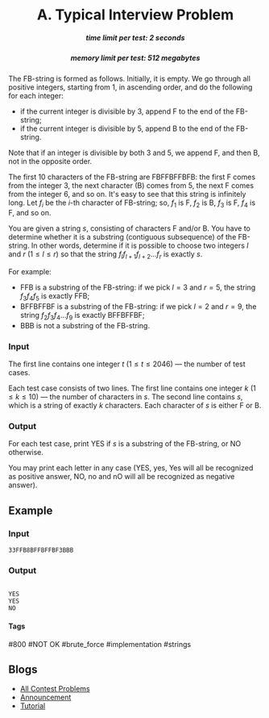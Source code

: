 <h1 style='text-align: center;'> A. Typical Interview Problem</h1>

<h5 style='text-align: center;'>time limit per test: 2 seconds</h5>
<h5 style='text-align: center;'>memory limit per test: 512 megabytes</h5>

The FB-string is formed as follows. Initially, it is empty. We go through all positive integers, starting from $1$, in ascending order, and do the following for each integer:

* if the current integer is divisible by $3$, append F to the end of the FB-string;
* if the current integer is divisible by $5$, append B to the end of the FB-string.

Note that if an integer is divisible by both $3$ and $5$, we append F, and then B, not in the opposite order.

The first $10$ characters of the FB-string are FBFFBFFBFB: the first F comes from the integer $3$, the next character (B) comes from $5$, the next F comes from the integer $6$, and so on. It's easy to see that this string is infinitely long. Let $f_i$ be the $i$-th character of FB-string; so, $f_1$ is F, $f_2$ is B, $f_3$ is F, $f_4$ is F, and so on.

You are given a string $s$, consisting of characters F and/or B. You have to determine whether it is a substring (contiguous subsequence) of the FB-string. In other words, determine if it is possible to choose two integers $l$ and $r$ ($1 \le l \le r$) so that the string $f_l f_{l+1} f_{l+2} \dots f_r$ is exactly $s$.

For example:

* FFB is a substring of the FB-string: if we pick $l = 3$ and $r = 5$, the string $f_3 f_4 f_5$ is exactly FFB;
* BFFBFFBF is a substring of the FB-string: if we pick $l = 2$ and $r = 9$, the string $f_2 f_3 f_4 \dots f_9$ is exactly BFFBFFBF;
* BBB is not a substring of the FB-string.
### Input

The first line contains one integer $t$ ($1 \le t \le 2046$) — the number of test cases.

Each test case consists of two lines. The first line contains one integer $k$ ($1 \le k \le 10$) — the number of characters in $s$. The second line contains $s$, which is a string of exactly $k$ characters. Each character of $s$ is either F or B.

### Output

For each test case, print YES if $s$ is a substring of the FB-string, or NO otherwise.

You may print each letter in any case (YES, yes, Yes will all be recognized as positive answer, NO, no and nO will all be recognized as negative answer).

## Example

### Input


```text
33FFB8BFFBFFBF3BBB
```
### Output

```text

YES
YES
NO

```


#### Tags 

#800 #NOT OK #brute_force #implementation #strings 

## Blogs
- [All Contest Problems](../Educational_Codeforces_Round_144_(Rated_for_Div._2).md)
- [Announcement](../blogs/Announcement.md)
- [Tutorial](../blogs/Tutorial.md)
